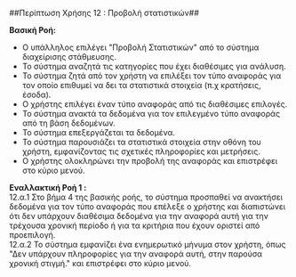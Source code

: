 ##Περίπτωση Χρήσης 12 : Προβολή στατιστικών##

**Βασική Ροή:**

- Ο υπάλληλος επιλέγει  "Προβολή Στατιστικών" από το σύστημα διαχείρισης στάθμευσης.
- Το σύστημα αναζητά τις κατηγορίες που έχει διαθέσιμες για ανάλυση.
- Το σύστημα ζητά από τον χρήστη να επιλέξει τον τύπο αναφοράς για τον οποίο επιθυμεί να δει τα στατιστικά στοιχεία (π.χ κρατήσεις, έσοδα).
- Ο χρήστης επιλέγει έναν τύπο αναφοράς από τις διαθέσιμες επιλογές.
- Το σύστημα ανακτά τα δεδομένα για τον επιλεγμένο τύπο αναφοράς από τη βάση δεδομένων. 
- Το σύστημα επεξεργάζεται τα δεδομένα.
- Το σύστημα παρουσιάζει τα στατιστικά στοιχεία στην οθόνη του χρήστη, εμφανίζοντας τις σχετικές πληροφορίες και μετρήσεις.
- Ο χρήστης ολοκληρώνει την προβολή της αναφοράς και επιστρέφει στο κύριο μενού.

**Εναλλακτική Ροή 1 :**  
12.α.1  Στο βήμα 4 της βασικής ροής, το σύστημα προσπαθεί να ανακτήσει δεδομένα για τον τύπο αναφοράς που επέλεξε ο χρήστης και διαπιστώνει ότι δεν υπάρχουν διαθέσιμα δεδομένα για την αναφορά αυτή για την τρέχουσα χρονική περίοδο ή για τα κριτήρια που έχουν οριστεί από προεπιλογή.  
12.α.2 Το σύστημα εμφανίζει ένα ενημερωτικό μήνυμα στον χρήστη, όπως "Δεν υπάρχουν πληροφορίες για την αναφορά αυτή, στην παρούσα χρονική στιγμή." και επιστρέφει στο κύριο μενού.  
